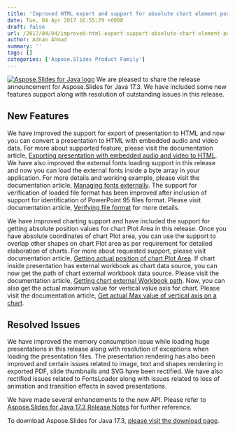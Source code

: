 ```yaml
---
title: 'Improved HTML export and support for absolute chart element positions available in Aspose.Slides for Java 17.3'
date: Tue, 04 Apr 2017 16:55:29 +0000
draft: false
url: /2017/04/04/improved-html-export-support-absolute-chart-element-positions-available-aspose.slides-java-17.3/
author: Adnan Ahmad
summary: ''
tags: []
categories: ['Aspose.Slides Product Family']
---
```


[![][1]](https://blog.aspose.com/wp-content/uploads/sites/2/2013/08/aspose-Slides-for-Java_100.png) We are pleased to share the release announcement for Aspose.Slides for Java 17.3. We have included some new features support along with resolution of outstanding issues in this release.

## New Features

We have improved the support for export of presentation to HTML and now you can convert a presentation to HTML with embedded audio and video data. For more about supported feature, please visit the documentation article, [Exporting presentation with embedded audio and video to HTML][2]. We have also improved the external fonts loading support in this release and now you can load the external fonts inside a byte array in your application. For more details and working example, please visit the documentation article, [Managing fonts externally][3]. The support for verification of loaded file format has been improved after inclusion of support for identification of PowerPoint 95 files format. Please visit documentation article, [Verifying file format][4] for more details.

We have improved charting support and have included the support for getting absolute position values for chart Plot Area in this release. Once you have absolute coordinates of chart Plot area, you can use the support to overlap other shapes on chart Plot area as per requirement for detailed elaboration of charts. For more about requested support, please visit documentation article, [Getting actual position of chart Plot Area][5]. If chart inside presentation has external workbook as chart data source, you can now get the path of chart external workbook data source. Please visit the documentation article, [Getting chart external Workbook path][6]. Now, you can also get the actual maximum value for vertical value axis for chart. Please visit the documentation article, [Get actual Max value of vertical axis on a chart][7].

## Resolved Issues

We have improved the memory consumption issue while loading huge presentations in this release along with resolution of exceptions when loading the presentation files. The presentation rendering has also been improved and certain issues related to image, text and shapes rendering in exported PDF, slide thumbnails and SVG have been rectified. We have also rectified issues related to FontsLoader along with issues related to loss of animation and transition effects in saved presentations.

We have made several enhancements to the new API. Please refer to [Aspose.Slides for Java 17.3 Release Notes][8] for further reference.

To download Aspose.Slides for Java 17.3, [please visit the download page][9].




[1]: https://blog.aspose.com/wp-content/uploads/sites/2/2013/08/aspose-Slides-for-Java_100.png "Aspose.Slides for Java logo"
[2]: https://docs.aspose.com/display/slidesjava/Converting+a+Presentation#ConvertingaPresentation-ExportingPresentationIntoHtmlfilewithVideo
[3]: https://docs.aspose.com/display/slidesjava/Managing+Fonts#ManagingFonts-ManagingFontsExternally
[4]: https://docs.aspose.com/display/slidesjava/Opening+a+Presentation#OpeningaPresentation-VerifyingFileformat
[5]: https://docs.aspose.com/display/slidesjava/Creating+and+Updating+Chart+in+a+Slide#CreatingandUpdatingChartinaSlide-Calculatesactualvaluesofchartelement
[6]: https://docs.aspose.com/display/slidesjava/Formatting+Charts#FormattingCharts-Getchartexternaldatasourcewoorkbookpath
[7]: https://docs.aspose.com/display/slidesjava/Creating+and+Updating+Chart+in+a+Slide#CreatingandUpdatingChartinaSlide-GetActualMaxvalueofverticalaxisonachart
[8]: https://docs.aspose.com/display/slidesjava/Aspose.Slides+for+Java+17.3+Release+Notes
[9]: https://downloads.aspose.com/slides/java




